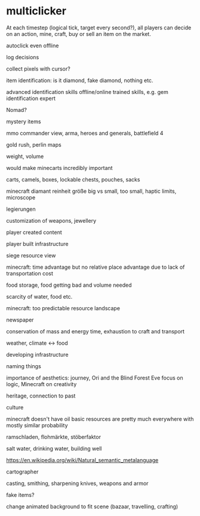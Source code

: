 # multiclicker

At each timestep (logical tick, target every second?), all players can decide on an action, mine, craft, buy or sell an item on the market.

autoclick even offline

log decisions

collect pixels with cursor?

item identification: is it diamond, fake diamond, nothing etc.

advanced identification skills
offline/online trained skills, e.g. gem identification expert

Nomad?

mystery items

mmo commander view, arma, heroes and generals, battlefield 4

gold rush, perlin maps

weight, volume

would make minecarts incredibly important

carts, camels, boxes, lockable chests, pouches, sacks

minecraft diamant reinheit größe
big vs small, too small, haptic limits, microscope

legierungen

customization of weapons, jewellery

player created content

player built infrastructure

siege resource view

minecraft: time advantage but no relative place advantage due to lack of transportation cost

food storage, food getting bad and volume needed

scarcity of water, food etc.

minecraft: too predictable resource landscape

newspaper

conservation of mass and energy
time, exhaustion to craft
and transport

weather, climate <-> food

developing infrastructure

naming things

importance of aesthetics: journey, Ori and the Blind Forest
Eve focus on logic, Minecraft on creativity

heritage, connection to past

culture

minecraft doesn't have oil
basic resources are pretty much everywhere with mostly similar probability

ramschladen, flohmärkte, stöberfaktor

salt water, drinking water, building well

https://en.wikipedia.org/wiki/Natural_semantic_metalanguage

cartographer

casting, smithing, sharpening knives, weapons and armor

fake items?

change animated background to fit scene (bazaar, travelling, crafting)
